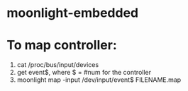 # moonlight-embedded

# To map controller:
1. cat /proc/bus/input/devices
2. get event$, where $ = #num for the controller
3. moonlight map -input /dev/input/event$ FILENAME.map
